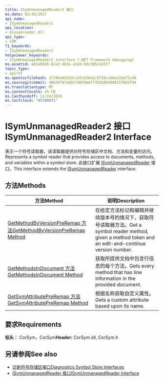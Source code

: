 ```yaml
---
title: ISymUnmanagedReader2 接口
ms.date: 03/30/2017
api_name:
- ISymUnmanagedReader2
api_location:
- diasymreader.dll
api_type:
- COM
f1_keywords:
- ISymUnmanagedReader2
helpviewer_keywords:
- ISymUnmanagedReader2 interface [.NET Framework debugging]
ms.assetid: a01a881b-82a3-4b3e-a3a9-9dc305c2e5f7
topic_type:
- apiref
ms.openlocfilehash: 3f34be833d3ccb5c636d2c5f18ccb6e216ef2c49
ms.sourcegitcommit: d8020797a6657d0fbbdff362b80300815f682f94
ms.translationtype: MT
ms.contentlocale: zh-CN
ms.lasthandoff: 11/24/2020
ms.locfileid: "95709071"
---
```

# <a name="isymunmanagedreader2-interface"></a><span data-ttu-id="297e6-102">ISymUnmanagedReader2 接口</span><span class="sxs-lookup"><span data-stu-id="297e6-102">ISymUnmanagedReader2 Interface</span></span>

<span data-ttu-id="297e6-103">表示一个符号读取器，该读取器提供对符号存储区中文档、方法和变量的访问。</span><span class="sxs-lookup"><span data-stu-id="297e6-103">Represents a symbol reader that provides access to documents, methods, and variables within a symbol store.</span></span> <span data-ttu-id="297e6-104">此接口扩展 [ISymUnmanagedReader](isymunmanagedreader-interface.md) 接口。</span><span class="sxs-lookup"><span data-stu-id="297e6-104">This interface extends the [ISymUnmanagedReader](isymunmanagedreader-interface.md) interface.</span></span>  
  
## <a name="methods"></a><span data-ttu-id="297e6-105">方法</span><span class="sxs-lookup"><span data-stu-id="297e6-105">Methods</span></span>  
  
|<span data-ttu-id="297e6-106">方法</span><span class="sxs-lookup"><span data-stu-id="297e6-106">Method</span></span>|<span data-ttu-id="297e6-107">说明</span><span class="sxs-lookup"><span data-stu-id="297e6-107">Description</span></span>|  
|------------|-----------------|  
|[<span data-ttu-id="297e6-108">GetMethodByVersionPreRemap 方法</span><span class="sxs-lookup"><span data-stu-id="297e6-108">GetMethodByVersionPreRemap Method</span></span>](isymunmanagedreader2-getmethodbyversionpreremap-method.md)|<span data-ttu-id="297e6-109">在给定方法标记和编辑并继续版本号的情况下，获取符号读取器方法。</span><span class="sxs-lookup"><span data-stu-id="297e6-109">Get a symbol reader method, given a method token and an edit-and-continue version number.</span></span>|  
|[<span data-ttu-id="297e6-110">GetMethodsInDocument 方法</span><span class="sxs-lookup"><span data-stu-id="297e6-110">GetMethodsInDocument Method</span></span>](isymunmanagedreader2-getmethodsindocument-method.md)|<span data-ttu-id="297e6-111">获取所提供文档中包含行信息的每个方法。</span><span class="sxs-lookup"><span data-stu-id="297e6-111">Gets every method that has line information in the provided document.</span></span>|  
|[<span data-ttu-id="297e6-112">GetSymAttributePreRemap 方法</span><span class="sxs-lookup"><span data-stu-id="297e6-112">GetSymAttributePreRemap Method</span></span>](isymunmanagedreader2-getsymattributepreremap-method.md)|<span data-ttu-id="297e6-113">根据名称获取自定义属性。</span><span class="sxs-lookup"><span data-stu-id="297e6-113">Gets a custom attribute based upon its name.</span></span>|  
  
## <a name="requirements"></a><span data-ttu-id="297e6-114">要求</span><span class="sxs-lookup"><span data-stu-id="297e6-114">Requirements</span></span>  

 <span data-ttu-id="297e6-115">**标头：** CorSym，CorSym</span><span class="sxs-lookup"><span data-stu-id="297e6-115">**Header:** CorSym.idl, CorSym.h</span></span>  
  
## <a name="see-also"></a><span data-ttu-id="297e6-116">另请参阅</span><span class="sxs-lookup"><span data-stu-id="297e6-116">See also</span></span>

- [<span data-ttu-id="297e6-117">诊断符号存储区接口</span><span class="sxs-lookup"><span data-stu-id="297e6-117">Diagnostics Symbol Store Interfaces</span></span>](diagnostics-symbol-store-interfaces.md)
- [<span data-ttu-id="297e6-118">ISymUnmanagedReader 接口</span><span class="sxs-lookup"><span data-stu-id="297e6-118">ISymUnmanagedReader Interface</span></span>](isymunmanagedreader-interface.md)
